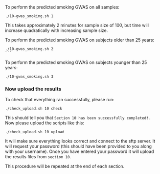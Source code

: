To perform the predicted smoking GWAS on all samples:

    ./10-gwas_smoking.sh 1

This takes approximately 2 minutes for sample size of 100, but time will increase quadratically with increasing sample size.

To perform the predicted smoking GWAS on subjects older than 25 years:

    ./10-gwas_smoking.sh 2
    ```
To perform the predicted smoking GWAS on subjects younger than 25 years:

    ./10-gwas_smoking.sh 3

### Now upload the results

To check that everything ran successfully, please run:

```
./check_upload.sh 10 check
```

This should tell you that `Section 10 has been successfully completed!`. Now please upload the scripts like this:

```
./check_upload.sh 10 upload
```

It will make sure everything looks correct and connect to the sftp server. It will request your password (this should have been provided to you along with your username). Once you have entered your password it will upload the results files from `section 10`.

This procedure will be repeated at the end of each section.